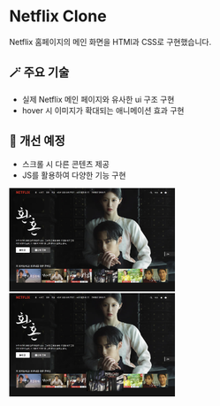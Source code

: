 # Netflix Clone
Netflix 홈페이지의 메인 화면을 HTMl과 CSS로 구현했습니다.

## 🪄 주요 기술
- 실제 Netflix 메인 페이지와 유사한 ui 구조 구현
- hover 시 이미지가 확대되는 애니메이션 효과 구현

## 🔧 개선 예정
- 스크롤 시 다른 콘텐츠 제공
- JS를 활용하여 다양한 기능 구현

<p float="left">
  <img src="/screenshot/기본.png" width="300">
  <img src="/screenshot/확대.png" width="300">
</p>
